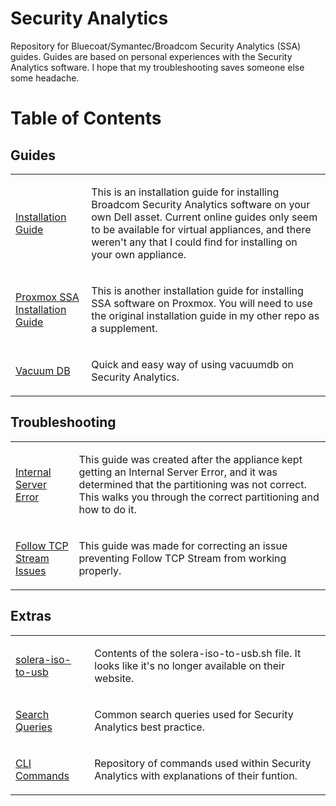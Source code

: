 # Security Analytics

Repository for Bluecoat/Symantec/Broadcom Security Analytics (SSA) guides. Guides are based on personal experiences with the Security Analytics software. I hope that my troubleshooting saves someone else some headache.

# Table of Contents
## Guides
<table>
  <tr>
    <td>
      <a href="https://github.com/PudgyDragon/Security_Analytics/blob/main/Installation_Guide.md">Installation Guide</a>
    </td>
    <td>
      <p>This is an installation guide for installing Broadcom Security Analytics software on your own Dell asset. Current online guides only seem to be available for virtual appliances, and there weren't any that I could find for installing on your own appliance.</p>
    </td>
  </tr>
  <tr>
    <td>
      <a href="https://github.com/PudgyDragon/Security_Analytics/blob/main/SSA_Proxmox.md">Proxmox SSA Installation Guide</a>
    </td>
    <td>
      <p>This is another installation guide for installing SSA software on Proxmox. You will need to use the original installation guide in my other repo as a supplement.</p>
    </td>
  </tr>
  <tr>
    <td>
      <a href="https://github.com/PudgyDragon/Security_Analytics/blob/main/vacuumdb.md">Vacuum DB</a>
    </td>
    <td>
      <p>Quick and easy way of using vacuumdb on Security Analytics.</p>
    </td>
  </tr>
</table>

## Troubleshooting

<table>
  <tr>
    <td>
      <a href="https://github.com/PudgyDragon/Security_Analytics/blob/main/Internal_Server_Error.md">Internal Server Error</a>
    </td>
    <td>
      <p>This guide was created after the appliance kept getting an Internal Server Error, and it was determined that the partitioning was not correct. This walks you through the correct partitioning and how to do it.</p>
    </td>
  </tr>
  <tr>
    <td>
      <a href="https://github.com/PudgyDragon/SecurityAnalytics/blob/main/Follow%20TCP%20Stream">Follow TCP Stream Issues</a>
    </td>
    <td>
      <p>This guide was made for correcting an issue preventing Follow TCP Stream from working properly.</p>
    </td>
  </tr>
</table>

## Extras

<table>
  <tr>
    <td>
      <a href="https://github.com/PudgyDragon/Security_Analytics/blob/main/solera-iso-to-usb.sh">solera-iso-to-usb</a>
    </td>
    <td>
      <p>Contents of the solera-iso-to-usb.sh file. It looks like it's no longer available on their website.</p>
    </td>
  </tr>
  <tr>
    <td>
      <a href="https://github.com/PudgyDragon/Security_Analytics/blob/main/SearchQueries.md">Search Queries</a>
    </td>
    <td>
      <p>Common search queries used for Security Analytics best practice.</p>
    </td>    
  </tr>
  <tr>
    <td>
      <a href="https://github.com/PudgyDragon/Security_Analytics/blob/main/CLICommands.md">CLI Commands</a>
    </td>
    <td>
      <p>Repository of commands used within Security Analytics with explanations of their funtion.</p>
    </td>
  </tr>
</table>
